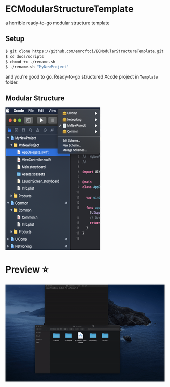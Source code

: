 # ECModularStructureTemplate
a horrible ready-to-go modular structure template

## Setup

```bash
$ git clone https://github.com/emrcftci/ECModularStructureTemplate.git
$ cd docs/scripts
$ chmod +x ./rename.sh
$ ./rename.sh "MyNewProject"
```
 and you're good to go. Ready-to-go structured Xcode project in `Template` folder.

## Modular Structure

<img src="docs/images/structure.png" width="300" height="450" />

# Preview :star:

![preview](docs/images/record.gif) 